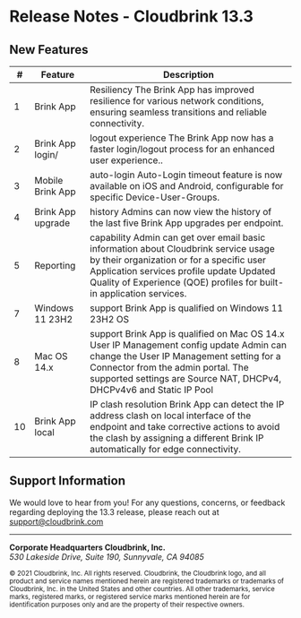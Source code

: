 # Release Notes - Cloudbrink 13.3


## New Features


| # | Feature | Description |
|---|---|---|
| 1 | Brink App |  Resiliency The Brink App has improved resilience for various network conditions, ensuring seamless transitions and reliable connectivity. |
| 2 | Brink App login/ |  logout experience The Brink App now has a faster login/logout process for an enhanced user experience.. |
| 3 | Mobile Brink App |  auto-login Auto-Login timeout feature is now available on iOS and Android, configurable for specific Device-User-Groups. |
| 4 | Brink App upgrade |  history Admins can now view the history of the last five Brink App upgrades per endpoint. |
| 5 | Reporting |  capability Admin can get over email basic information about Cloudbrink service usage by their organization or for a specific user Application services profile update Updated Quality of Experience (QOE) profiles for built-in application services. |
| 7 | Windows 11 23H2 |  support Brink App is qualified on Windows 11 23H2 OS |
| 8 | Mac OS 14.x |  support Brink App is qualified on Mac OS 14.x User IP Management config update Admin can change the User IP Management setting for a Connector from the admin portal. The supported settings are Source NAT, DHCPv4, DHCPv4v6 and Static IP Pool |
| 10 | Brink App local | IP clash resolution Brink App can detect the IP address clash on local interface of the endpoint and take corrective actions to avoid the clash by assigning a different Brink IP automatically for edge connectivity. |


## Support Information


We would love to hear from you! For any questions, concerns, or feedback regarding deploying the 13.3 release, please reach out at support@cloudbrink.com


---
  
  **Corporate Headquarters Cloudbrink, Inc.**  
  *530 Lakeside Drive, Suite 190, Sunnyvale, CA 94085*

  <sub>© 2021 Cloudbrink, Inc. All rights reserved. Cloudbrink, the Cloudbrink logo, and all product and service names mentioned herein are registered trademarks or trademarks of Cloudbrink, Inc. in the United States and other countries. All other trademarks, service marks, registered marks, or registered service marks mentioned herein are for identification purposes only and are the property of their respective owners.</sub>